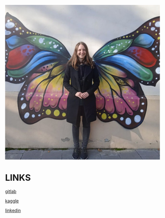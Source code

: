 ![it's me](1657021959727.jpg)

# LINKS

[gitlab](https://gitlab.com/nata.ananikova)

[kaggle](https://www.kaggle.com/nataliiaananikova)

[linkedin](https://www.linkedin.com/in/nataliia-ananikova-060230151/)



